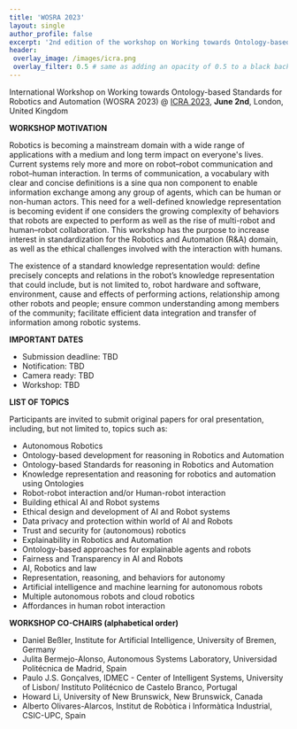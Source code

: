 ```yaml
---
title: 'WOSRA 2023'
layout: single
author_profile: false
excerpt: '2nd edition of the workshop on Working towards Ontology-based Standards for Robotics and Automation'
header:
 overlay_image: /images/icra.png
 overlay_filter: 0.5 # same as adding an opacity of 0.5 to a black background
---
```


International Workshop on Working towards Ontology-based Standards for Robotics and Automation (WOSRA 2023) @ [ICRA 2023](https://www.icra2023.org/programme/workshops-tutorials), **June 2nd**, London, United Kingdom






**WORKSHOP MOTIVATION**

Robotics is becoming a mainstream domain with a wide range of applications with a medium and long term impact on everyone's lives. Current systems rely more and more on robot–robot communication and robot–human interaction. In terms of communication, a vocabulary with clear and concise definitions is a sine qua non component to enable information exchange among any group of agents, which can be human or non-human actors. This need for a well-defined knowledge representation is becoming evident if one considers the growing complexity of behaviors that robots are expected to perform as well as the rise of multi-robot and human–robot collaboration. This workshop has the purpose to increase interest in standardization for the Robotics and Automation (R&A) domain, as well as the ethical challenges involved with the interaction with humans. 

The existence of a standard knowledge representation would:
define precisely concepts and relations in the robot’s knowledge representation that could include, but is not limited to, robot hardware and software, environment, cause and effects of performing actions, relationship among other robots and people;
ensure common understanding among members of the community;
facilitate efficient data integration and transfer of information among robotic systems.


**IMPORTANT DATES**

- Submission deadline: TBD
- Notification: TBD
- Camera ready: TBD
- Workshop: TBD


**LIST OF TOPICS**

Participants are invited to submit original papers for oral presentation, including, but not limited to, topics such as:

- Autonomous Robotics
- Ontology-based development for reasoning in Robotics and Automation
- Ontology-based Standards for reasoning in Robotics and Automation
- Knowledge representation and reasoning for robotics and automation using Ontologies
- Robot-robot interaction and/or Human-robot interaction 
- Building ethical AI and Robot systems
- Ethical design and development of AI and Robot systems
- Data privacy and protection within world of AI and Robots
- Trust and security for (autonomous) robotics
- Explainability in Robotics and Automation
- Ontology-based approaches for explainable agents and robots
- Fairness and Transparency in AI and Robots
- AI, Robotics and law
- Representation, reasoning, and behaviors for autonomy
- Artificial intelligence and machine learning for autonomous robots
- Multiple autonomous robots and cloud robotics
- Affordances in human robot interaction

	


**WORKSHOP CO-CHAIRS (alphabetical order)**

- Daniel Beßler, Institute for Artificial Intelligence, University of Bremen, Germany
- Julita Bermejo-Alonso, Autonomous Systems Laboratory, Universidad Politécnica de Madrid, Spain
- Paulo J.S. Gonçalves, IDMEC - Center of Intelligent Systems, University of Lisbon/ Instituto Politécnico de Castelo Branco, Portugal
- Howard Li, University of New Brunswick, New Brunswick, Canada
- Alberto Olivares-Alarcos, Institut de Robòtica i Informàtica Industrial, CSIC-UPC, Spain



